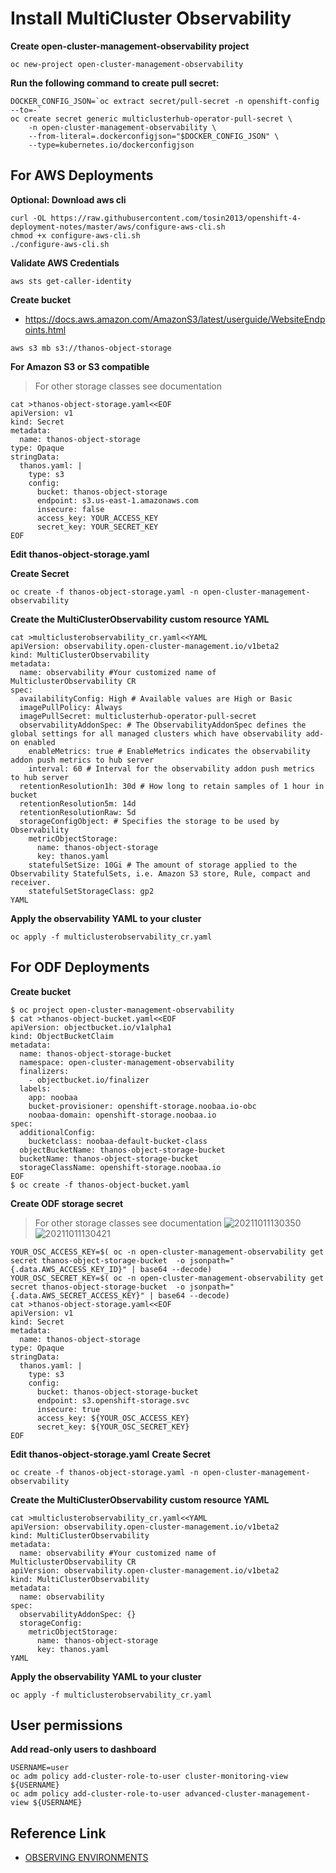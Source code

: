 # Install MultiCluster Observability  

**Create open-cluster-management-observability  project** 
```
oc new-project open-cluster-management-observability 
```

**Run the following command to create pull secret:**
```
DOCKER_CONFIG_JSON=`oc extract secret/pull-secret -n openshift-config --to=-`
oc create secret generic multiclusterhub-operator-pull-secret \
    -n open-cluster-management-observability \
    --from-literal=.dockerconfigjson="$DOCKER_CONFIG_JSON" \
    --type=kubernetes.io/dockerconfigjson
```

## For AWS Deployments
**Optional: Download aws cli**
```
curl -OL https://raw.githubusercontent.com/tosin2013/openshift-4-deployment-notes/master/aws/configure-aws-cli.sh
chmod +x configure-aws-cli.sh
./configure-aws-cli.sh
```

**Validate AWS Credentials**
```
aws sts get-caller-identity 
```

**Create bucket**
* https://docs.aws.amazon.com/AmazonS3/latest/userguide/WebsiteEndpoints.html
```
aws s3 mb s3://thanos-object-storage
```


**For Amazon S3 or S3 compatible**
> For other storage classes see documentation 
```
cat >thanos-object-storage.yaml<<EOF
apiVersion: v1
kind: Secret
metadata:
  name: thanos-object-storage
type: Opaque
stringData:
  thanos.yaml: |
    type: s3
    config:
      bucket: thanos-object-storage
      endpoint: s3.us-east-1.amazonaws.com
      insecure: false
      access_key: YOUR_ACCESS_KEY
      secret_key: YOUR_SECRET_KEY
EOF
```

**Edit thanos-object-storage.yaml**

**Create Secret**
```
oc create -f thanos-object-storage.yaml -n open-cluster-management-observability
```

**Create the MultiClusterObservability custom resource YAML**
```
cat >multiclusterobservability_cr.yaml<<YAML
apiVersion: observability.open-cluster-management.io/v1beta2
kind: MultiClusterObservability
metadata:
  name: observability #Your customized name of MulticlusterObservability CR
spec:
  availabilityConfig: High # Available values are High or Basic
  imagePullPolicy: Always
  imagePullSecret: multiclusterhub-operator-pull-secret
  observabilityAddonSpec: # The ObservabilityAddonSpec defines the global settings for all managed clusters which have observability add-on enabled
    enableMetrics: true # EnableMetrics indicates the observability addon push metrics to hub server
    interval: 60 # Interval for the observability addon push metrics to hub server
  retentionResolution1h: 30d # How long to retain samples of 1 hour in bucket
  retentionResolution5m: 14d
  retentionResolutionRaw: 5d
  storageConfigObject: # Specifies the storage to be used by Observability
    metricObjectStorage:
      name: thanos-object-storage
      key: thanos.yaml
    statefulSetSize: 10Gi # The amount of storage applied to the Observability StatefulSets, i.e. Amazon S3 store, Rule, compact and receiver.
    statefulSetStorageClass: gp2
YAML
```

**Apply the observability YAML to your cluster**
```
oc apply -f multiclusterobservability_cr.yaml
```

## For ODF Deployments


**Create bucket**
```
$ oc project open-cluster-management-observability 
$ cat >thanos-object-bucket.yaml<<EOF
apiVersion: objectbucket.io/v1alpha1
kind: ObjectBucketClaim
metadata:
  name: thanos-object-storage-bucket
  namespace: open-cluster-management-observability 
  finalizers:
    - objectbucket.io/finalizer
  labels:
    app: noobaa
    bucket-provisioner: openshift-storage.noobaa.io-obc
    noobaa-domain: openshift-storage.noobaa.io
spec:
  additionalConfig:
    bucketclass: noobaa-default-bucket-class
  objectBucketName: thanos-object-storage-bucket
  bucketName: thanos-object-storage-bucket
  storageClassName: openshift-storage.noobaa.io
EOF
$ oc create -f thanos-object-bucket.yaml
```


**Create ODF storage secret**
> For other storage classes see documentation 
![20211011130350](https://i.imgur.com/CL8E1Wo.png)
![20211011130421](https://i.imgur.com/1jgOHnz.png)
```
YOUR_OSC_ACCESS_KEY=$( oc -n open-cluster-management-observability get secret thanos-object-storage-bucket  -o jsonpath="{.data.AWS_ACCESS_KEY_ID}" | base64 --decode)
YOUR_OSC_SECRET_KEY=$( oc -n open-cluster-management-observability get secret thanos-object-storage-bucket  -o jsonpath="{.data.AWS_SECRET_ACCESS_KEY}" | base64 --decode)
cat >thanos-object-storage.yaml<<EOF
apiVersion: v1
kind: Secret
metadata:
  name: thanos-object-storage
type: Opaque
stringData:
  thanos.yaml: |
    type: s3
    config:
      bucket: thanos-object-storage-bucket
      endpoint: s3.openshift-storage.svc
      insecure: true
      access_key: ${YOUR_OSC_ACCESS_KEY}
      secret_key: ${YOUR_OSC_SECRET_KEY}
EOF
```
**Edit thanos-object-storage.yaml**
**Create Secret**
```
oc create -f thanos-object-storage.yaml -n open-cluster-management-observability
```

**Create the MultiClusterObservability custom resource YAML**
```
cat >multiclusterobservability_cr.yaml<<YAML
apiVersion: observability.open-cluster-management.io/v1beta2
kind: MultiClusterObservability
metadata:
  name: observability #Your customized name of MulticlusterObservability CR
apiVersion: observability.open-cluster-management.io/v1beta2
kind: MultiClusterObservability
metadata:
  name: observability
spec:
  observabilityAddonSpec: {}
  storageConfig:
    metricObjectStorage:
      name: thanos-object-storage
      key: thanos.yaml
YAML
```

**Apply the observability YAML to your cluster**
```
oc apply -f multiclusterobservability_cr.yaml
```

## User permissions

**Add read-only users to dashboard**
``` 
USERNAME=user
oc adm policy add-cluster-role-to-user cluster-monitoring-view  ${USERNAME}
oc adm policy add-cluster-role-to-user advanced-cluster-management-view ${USERNAME}
```

## Reference Link
* [OBSERVING ENVIRONMENTS](https://access.redhat.com/documentation/en-us/red_hat_advanced_cluster_management_for_kubernetes/2.3/html/observability/index)